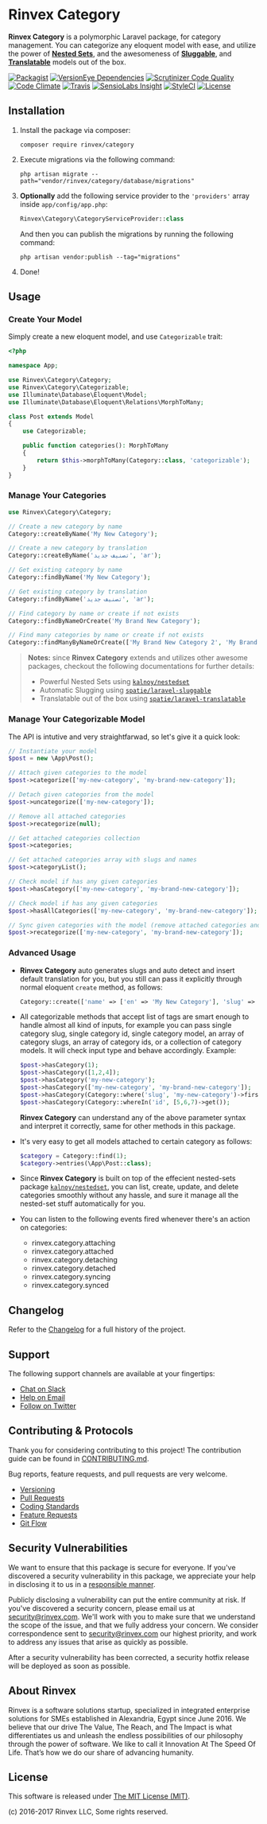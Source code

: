 # Rinvex Category

**Rinvex Category** is a polymorphic Laravel package, for category management. You can categorize any eloquent model with ease, and utilize the power of **[Nested Sets](https://github.com/lazychaser/laravel-nestedset)**, and the awesomeness of **[Sluggable](https://github.com/spatie/laravel-sluggable)**, and **[Translatable](https://github.com/spatie/laravel-translatable)** models out of the box.

[![Packagist](https://img.shields.io/packagist/v/rinvex/category.svg?label=Packagist&style=flat-square)](https://packagist.org/packages/rinvex/category)
[![VersionEye Dependencies](https://img.shields.io/versioneye/d/php/rinvex:category.svg?label=Dependencies&style=flat-square)](https://www.versioneye.com/php/rinvex:category/)
[![Scrutinizer Code Quality](https://img.shields.io/scrutinizer/g/rinvex/category.svg?label=Scrutinizer&style=flat-square)](https://scrutinizer-ci.com/g/rinvex/category/)
[![Code Climate](https://img.shields.io/codeclimate/github/rinvex/category.svg?label=CodeClimate&style=flat-square)](https://codeclimate.com/github/rinvex/category)
[![Travis](https://img.shields.io/travis/rinvex/category.svg?label=TravisCI&style=flat-square)](https://travis-ci.org/rinvex/category)
[![SensioLabs Insight](https://img.shields.io/sensiolabs/i/f2dca242-eb65-4bcc-8481-cd27ea16c804.svg?label=SensioLabs&style=flat-square)](https://insight.sensiolabs.com/projects/f2dca242-eb65-4bcc-8481-cd27ea16c804)
[![StyleCI](https://styleci.io/repos/66037019/shield)](https://styleci.io/repos/66037019)
[![License](https://img.shields.io/packagist/l/rinvex/category.svg?label=License&style=flat-square)](https://github.com/rinvex/category/blob/develop/LICENSE)


## Installation

1. Install the package via composer:
    ```shell
    composer require rinvex/category
    ```

2. Execute migrations via the following command:
    ```
    php artisan migrate --path="vendor/rinvex/category/database/migrations"
    ```

3. **Optionally** add the following service provider to the `'providers'` array inside `app/config/app.php`:
    ```php
    Rinvex\Category\CategoryServiceProvider::class
    ```
    
   And then you can publish the migrations by running the following command:
    ```shell
    php artisan vendor:publish --tag="migrations"
    ```

4. Done!


## Usage

### Create Your Model

Simply create a new eloquent model, and use `Categorizable` trait:
``` php
<?php

namespace App;

use Rinvex\Category\Category;
use Rinvex\Category\Categorizable;
use Illuminate\Database\Eloquent\Model;
use Illuminate\Database\Eloquent\Relations\MorphToMany;

class Post extends Model
{
    use Categorizable;

    public function categories(): MorphToMany
    {
        return $this->morphToMany(Category::class, 'categorizable');
    }
}
```

### Manage Your Categories

```php
use Rinvex\Category\Category;

// Create a new category by name
Category::createByName('My New Category');

// Create a new category by translation
Category::createByName('تصنيف جديد', 'ar');

// Get existing category by name
Category::findByName('My New Category');

// Get existing category by translation
Category::findByName('تصنيف جديد', 'ar');

// Find category by name or create if not exists
Category::findByNameOrCreate('My Brand New Category');

// Find many categories by name or create if not exists
Category::findManyByNameOrCreate(['My Brand New Category 2', 'My Brand New Category 3']);
```

> **Notes:** since **Rinvex Category** extends and utilizes other awesome packages, checkout the following documentations for further details:
> - Powerful Nested Sets using [`kalnoy/nestedset`](https://github.com/lazychaser/laravel-nestedset)
> - Automatic Slugging using [`spatie/laravel-sluggable`](https://github.com/spatie/laravel-sluggable)
> - Translatable out of the box using [`spatie/laravel-translatable`](https://github.com/spatie/laravel-translatable)

### Manage Your Categorizable Model

The API is intutive and very straightfarwad, so let's give it a quick look:
```php
// Instantiate your model
$post = new \App\Post();

// Attach given categories to the model
$post->categorize(['my-new-category', 'my-brand-new-category']);

// Detach given categories from the model
$post->uncategorize(['my-new-category']);

// Remove all attached categories
$post->recategorize(null);

// Get attached categories collection
$post->categories;

// Get attached categories array with slugs and names
$post->categoryList();

// Check model if has any given categories
$post->hasCategory(['my-new-category', 'my-brand-new-category']);

// Check model if has any given categories
$post->hasAllCategories(['my-new-category', 'my-brand-new-category']);

// Sync given categories with the model (remove attached categories and reattach given ones)
$post->recategorize(['my-new-category', 'my-brand-new-category']);
```

### Advanced Usage

- **Rinvex Category** auto generates slugs and auto detect and insert default translation for you, but you still can pass it explicitly through normal eloquent `create` method, as follows:
    ```php
    Category::create(['name' => ['en' => 'My New Category'], 'slug' => 'custom-category-slug']);
    ```

- All categorizable methods that accept list of tags are smart enough to handle almost all kind of inputs, for example you can pass single category slug, single category id, single category model, an array of category slugs, an array of category ids, or a collection of category models. It will check input type and behave accordingly. Example:
    ```php
    $post->hasCategory(1);
    $post->hasCategory([1,2,4]);
    $post->hasCategory('my-new-category');
    $post->hasCategory(['my-new-category', 'my-brand-new-category']);
    $post->hasCategory(Category::where('slug', 'my-new-category')->first());
    $post->hasCategory(Category::whereIn('id', [5,6,7)->get());
    ```
    **Rinvex Category** can understand any of the above parameter syntax and interpret it correctly, same for other methods in this package.

- It's very easy to get all models attached to certain category as follows:
    ```php
    $category = Category::find(1);
    $category->entries(\App\Post::class);
    ```

- Since **Rinvex Category** is built on top of the effecient nested-sets package [`kalnoy/nestedset`](https://github.com/lazychaser/laravel-nestedset), you can list, create, update, and delete categories smoothly without any hassle, and sure it manage all the nested-set stuff automatically for you.

- You can listen to the following events fired whenever there's an action on categories:
    - rinvex.category.attaching
    - rinvex.category.attached
    - rinvex.category.detaching
    - rinvex.category.detached
    - rinvex.category.syncing
    - rinvex.category.synced


## Changelog

Refer to the [Changelog](CHANGELOG.md) for a full history of the project.


## Support

The following support channels are available at your fingertips:

- [Chat on Slack](http://chat.rinvex.com)
- [Help on Email](mailto:help@rinvex.com)
- [Follow on Twitter](https://twitter.com/rinvex)


## Contributing & Protocols

Thank you for considering contributing to this project! The contribution guide can be found in [CONTRIBUTING.md](CONTRIBUTING.md).

Bug reports, feature requests, and pull requests are very welcome.

- [Versioning](CONTRIBUTING.md#versioning)
- [Pull Requests](CONTRIBUTING.md#pull-requests)
- [Coding Standards](CONTRIBUTING.md#coding-standards)
- [Feature Requests](CONTRIBUTING.md#feature-requests)
- [Git Flow](CONTRIBUTING.md#git-flow)


## Security Vulnerabilities

We want to ensure that this package is secure for everyone. If you've discovered a security vulnerability in this package, we appreciate your help in disclosing it to us in a [responsible manner](https://en.wikipedia.org/wiki/Responsible_disclosure).

Publicly disclosing a vulnerability can put the entire community at risk. If you've discovered a security concern, please email us at [security@rinvex.com](mailto:security@rinvex.com). We'll work with you to make sure that we understand the scope of the issue, and that we fully address your concern. We consider correspondence sent to [security@rinvex.com](mailto:security@rinvex.com) our highest priority, and work to address any issues that arise as quickly as possible.

After a security vulnerability has been corrected, a security hotfix release will be deployed as soon as possible.


## About Rinvex

Rinvex is a software solutions startup, specialized in integrated enterprise solutions for SMEs established in Alexandria, Egypt since June 2016. We believe that our drive The Value, The Reach, and The Impact is what differentiates us and unleash the endless possibilities of our philosophy through the power of software. We like to call it Innovation At The Speed Of Life. That’s how we do our share of advancing humanity.


## License

This software is released under [The MIT License (MIT)](LICENSE).

(c) 2016-2017 Rinvex LLC, Some rights reserved.
